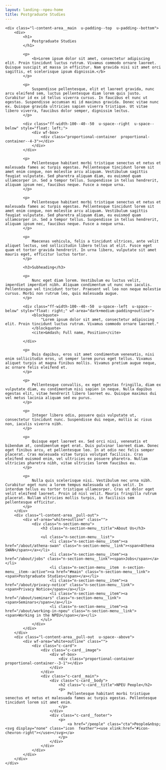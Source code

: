 ```yaml
---
layout: landing--npeu-home
title: Postgraduate Studies
---
```

<div wf-area="white+outline" class="l-content-area  l-content-area--has-pull-outs">

    <div class="l-content-area__main  u-padding--top  u-padding--bottom">
        <div>
            <h1>
                Postgraduate Studies
            </h1>
        
            <p>
                <b>Lorem ipsum dolor sit amet, consectetur adipiscing elit. Proin tincidunt luctus rutrum. Vivamus commodo ornare laoreet. Quisque suscipit at massa in efficitur. Nam gravida nisi sit amet orci sagittis, et scelerisque ipsum dignissim.</b>
            </p>

            <p>
                Suspendisse pellentesque, elit et laoreet gravida, nunc arcu eleifend sem, luctus pellentesque diam lorem quis justo. Curabitur id ex id tellus viverra cursus. In faucibus et nunc ut egestas. Suspendisse accumsan mi id maximus gravida. Donec vitae nunc ex. Quisque gravida ultricies sapien viverra tristique. Ut vitae libero viverra, faucibus dolor semper, dignissim lectus.
            </p>

            <div class="ff-width-100--40--50  u-space--right  u-space--below" style="float: left;">
                <div wf-box>
                    <div class="proportional-container  proportional-container--4-3"></div>
                </div>
            </div>
            
            <p>
                Pellentesque habitant morbi tristique senectus et netus et malesuada fames ac turpis egestas. Pellentesque tincidunt lorem sit amet enim congue, non molestie arcu aliquam. Vestibulum sagittis feugiat vulputate. Sed pharetra aliquam diam, eu euismod quam ullamcorper in. Sed a tempor tellus. Suspendisse in tellus hendrerit, aliquam ipsum nec, faucibus neque. Fusce a neque urna.
            </p>

            <p>
                Pellentesque habitant morbi tristique senectus et netus et malesuada fames ac turpis egestas. Pellentesque tincidunt lorem sit amet enim congue, non molestie arcu aliquam. Vestibulum sagittis feugiat vulputate. Sed pharetra aliquam diam, eu euismod quam ullamcorper in. Sed a tempor tellus. Suspendisse in tellus hendrerit, aliquam ipsum nec, faucibus neque. Fusce a neque urna.
            </p>

            <p>
                Maecenas vehicula, felis a tincidunt ultrices, ante velit aliquet lectus, sed sollicitudin libero tellus at elit. Fusce eget quam et tortor gravida hendrerit. In urna libero, vulputate sit amet mauris eget, efficitur luctus tortor.
            </p>

            <h3>Subheading</h3>

            <p>
                Nunc eget diam lorem. Vestibulum eu luctus velit, imperdiet imperdiet nibh. Aliquam condimentum ut nunc non iaculis. Pellentesque vel tincidunt tortor. Praesent vel leo non neque molestie cursus. Morbi non rutrum leo, quis malesuada augue.
            </p>

            <div class="ff-width-100--40--50  u-space--left  u-space--below" style="float: right;" wf-area="dark+medium-padding+outline">
                <blockquote>
                    "Lorem ipsum dolor sit amet, consectetur adipiscing elit. Proin tincidunt luctus rutrum. Vivamus commodo ornare laoreet."
                </blockquote>
                <cite>&mdash; Full name, Position</cite>

            </div>
            
            <p>
                Duis dapibus, eros sit amet condimentum venenatis, nisi enim sollicitudin eros, ut semper lorem purus eget tellus. Vivamus aliquet turpis at magna finibus mollis. Vivamus pretium augue neque, ac ornare felis eleifend et.
            </p>

            <p>
                Pellentesque convallis, ex eget egestas fringilla, diam ex vulputate diam, eu condimentum nisi sapien in neque. Nulla dapibus egestas elit, vitae hendrerit libero laoreet eu. Quisque maximus dui vel metus lacinia aliquam sed eu purus.
            </p>

            <p>
                Integer libero odio, posuere quis vulputate ut, consectetur tincidunt nunc. Suspendisse dui neque, mollis ac risus non, iaculis viverra nibh.
            </p>

            <p>
                Quisque eget laoreet ex. Sed orci nisi, venenatis et bibendum at, condimentum eget erat. Duis pulvinar laoreet diam. Donec eget finibus arcu, et pellentesque leo. In at odio nec felis semper placerat. Cras malesuada vitae turpis volutpat facilisis. Cras eleifend euismod enim, vel ultricies ex posuere pharetra. Nullam ultricies pharetra nibh, vitae ultricies lorem faucibus eu.
            </p>

            <p>
                Nulla quis scelerisque nisi. Vestibulum nec urna nibh. Curabitur eget nunc a lorem tempus malesuada ut quis velit. In interdum tellus eu tortor tristique ullamcorper. Cras ut dolor eget velit eleifend laoreet. Proin id nisl velit. Mauris fringilla rutrum placerat. Nullam ultricies mollis turpis, in facilisis sem pellentesque efficitur.
            </p>
        </div>
        <div class="l-content-area__pull-out">
            <div wf-area="white+outline" class="">
                <div class="n-section-menu">
                    <h3 class="n-section-menu__title">About Us</h3>
                    
                    <ul class="n-section-menu__list">
                        <li class="n-section-menu__item"><a href="/about/athena-swan" class="n-section-menu__link"><span>Athena SWAN</span></a></li>
                        <li class="n-section-menu__item"><a href="/about/jobs" class="n-section-menu__link"><span>Jobs</span></a></li>
                        <li class="n-section-menu__item  n-section-menu__item--active"><a href="#main" class="n-section-menu__link"><span>Postgraduate Studies</span></a></li>
                        <li class="n-section-menu__item"><a href="/about/privacy-notice" class="n-section-menu__link"><span>Privacy Notice</span></a></li>
                        <li class="n-section-menu__item"><a href="/about/seminars" class="n-section-menu__link"><span>Seminars</span></a></li>
                        <li class="n-section-menu__item"><a href="/about/working-in-npeu" class="n-section-menu__link"><span>Working in the NPEU</span></a></li>
                    </ul>
                </div>
            </div>
        </div>
        <div class="l-content-area__pull-out  u-space--above">
            <div wf-area="white+outline" class="">
                <div class="c-card">
                    <div class="c-card__image">
                        <div wf-box>
                            <div class="proportional-container  proportional-container--3-1"></div>
                        </div>
                    </div>
                    <div class="c-card__main">
                        <div class="c-card__body">
                            <h2 class="c-card__title">NPEU People</h2>
                            <p>
                                Pellentesque habitant morbi tristique senectus et netus et malesuada fames ac turpis egestas. Pellentesque tincidunt lorem sit amet enim.
                            </p>
                        </div>
                        <div class="c-card__footer">
                            <p>
                                <a href="/people" class="cta">People&nbsp;<svg display="none" class="icon  feather"><use xlink:href="#icon-chevron-right"></use></svg></a>
                            </p>
                        </div>
                    </div>
                </div>
            </div>
        </div>
    </div>
    
</div>